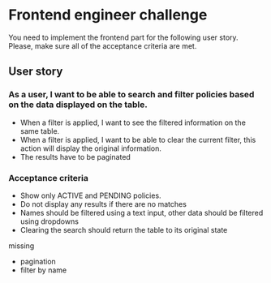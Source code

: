 # Frontend engineer challenge

You need to implement the frontend part for the following user story. Please, make sure all of the acceptance criteria are met.

## User story

### As a user, I want to be able to search and filter policies based on the data displayed on the table.

- When a filter is applied, I want to see the filtered information on the same table.
- When a filter is applied, I want to be able to clear the current filter, this action will display the original information.
- The results have to be paginated

### Acceptance criteria

- Show only ACTIVE and PENDING policies.
- Do not display any results if there are no matches
- Names should be filtered using a text input, other data should be filtered using dropdowns
- Clearing the search should return the table to its original state

missing
- pagination
- filter by name
